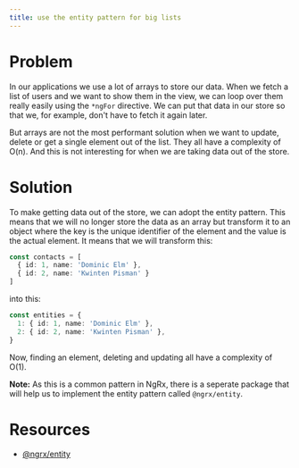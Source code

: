 ```yaml
---
title: use the entity pattern for big lists
---
```


# Problem

In our applications we use a lot of arrays to store our data. When we fetch a list of users and we want to show them in the view, we can loop over them really easily using the `*ngFor` directive. We can put that data in our store so that we, for example, don't have to fetch it again later. 

But arrays are not the most performant solution when we want to update, delete or get a single element out of the list. They all have a complexity of O(n). And this is not interesting for when we are taking data out of the store.

# Solution

To make getting data out of the store, we can adopt the entity pattern. This means that we will no longer store the data as an array but transform it to an object where the key is the unique identifier of the element and the value is the actual element. It means that we will transform this:

```ts
const contacts = [
  { id: 1, name: 'Dominic Elm' },
  { id: 2, name: 'Kwinten Pisman' }
]
```

into this:

```ts
const entities = {
  1: { id: 1, name: 'Dominic Elm' },
  2: { id: 2, name: 'Kwinten Pisman' },
}
```
Now, finding an element, deleting and updating all have a complexity of O(1). 

**Note:** As this is a common pattern in NgRx, there is a seperate package that will help us to implement the entity pattern called `@ngrx/entity`.

# Resources

* [@ngrx/entity](https://github.com/ngrx/platform/tree/master/docs/entity)
